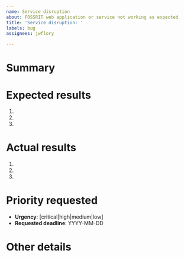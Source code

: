```yaml
---
name: Service disruption
about: FOSSRIT web application or service not working as expected
title: 'Service disruption: '
labels: bug
assignees: jwflory

---
```


# Summary

<!-- replace this line with a **one-sentence summary** of what is wrong -->


# Expected results

<!-- step-by-step explanation of what you expected to happen -->

1. 
2. 
3. 


# Actual results

<!-- step-by-step explanation of what actually happened -->

1. 
2. 
3. 


# Priority requested

<!-- How important is restoring service / uptime? Choose a level of urgency (critical, high, medium, or low) you feel is appropriate. You may also request a deadline for service to be restored. -->

* **Urgency**: [critical|high|medium|low]
* **Requested deadline**: YYYY-MM-DD


# Other details

<!-- Want to include other details? Explain them here. If you have any debugging thoughts, put them here. -->
